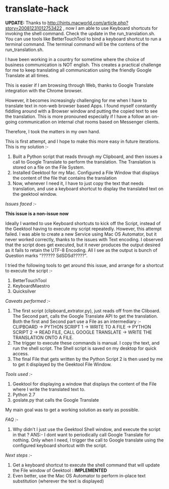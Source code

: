# translate-hack

**UPDATE:** Thanks to http://hints.macworld.com/article.php?story=20081231012753422 , now I am able to use Keyboard shortcuts for invoking the shell command. Check the update in the run_translation.sh. You can use tools like BetterTouchTool to bind a keyboard shortcut to run a terminal command. The terminal command will be the contens of the run_translation.sh. 

I have been working in a country for sometime where the choice of business communication is NOT english. This creates a practical challenge for me to keep translating all communication using the friendly Google Translate at all times.

This is easier if I am browsing through Web, thanks to Google Translate integration with the Chrome browser.

However, it becomes increasingly challenging for me when I have to translate text in non-web browser based Apps. I found myself constantly fiddling around with a Browser window and putting the copied text to see the translation. This is more pronouned especially if I have a follow an on-going communication on internal chat rooms based on Messenger clients.

Therefore, I took the matters in my own hand. 

This is first attempt, and I hope to make this more easy in future iterations. This is my solution :-

1. Built a Python script that reads through my Clipboard, and then issues a call to Google Translate to perform the translation. The Translation is stored on a file on the File System.
2. Installed Geektool for my Mac. Configured a File  Window that displays the content of the file that contains the translation
3. Now, whenever I need it, I have to just copy the text that needs translation, and use a keyboard shortcut to display the translated text on the geektool window.

*Issues faced :-*

**This issue is a non-issue now**

Ideally I wanted to use Keyboard shortcuts to kick off the Script, instead of the Geektool having to execute my script repeatedly. However, this attempt failed. I was able to create a new Service using Mac OS Automator, but it never worked correctly, thanks to the issues with Text encoding. I observed that the script does get executed, but it never produces the output desired as it fails to retain the UTF-8 Encoding. All I see as the output is bunch of Question marks "?????? SdSDSd?????". 

I tried the following tools to get around this issue, and arrange for a shortcut to execute the script :-

1. BetterTouchTool
2. KeyboardMaestro
3. Quicksilver


*Caveats performed :-*

1. The first script (clipboard_extrator.py), just reads off from the Cliboard. The Second part, calls the Google Translate API to get the translation. Both the first and Second part use a File as an intermediary :- CLIPBOARD -> PYTHON SCRIPT 1 -> WRITE TO A FILE -> PYTHON SCRIPT 2 -> READ FILE, CALL GOOGLE TRANSLATE -> WRITE THE TRANSLATION ONTO A FILE. 
2. The trigger to execute these commands is manual. I copy the text, and run the shell script. The Shell script is saved on my desktop for quick access.
2. The final File that gets written by the Python Script 2 is then used by me to get it displayed by the Geektool File Window. 


*Tools used :-*

1. Geektool for displaying a window that displays the content of the File where I write the translated text to. 
2. Python 2.7 
3. goslate.py that calls the Google Translate

My main goal was to get a working solution as early as possible.

*FAQ :-*

1. Why didn't I just use the Geektool Shell window, and execute the script in that ?
ANS:- I dont want to periodically call Google Translate for nothing. Only when I need, I trigger the call to Google translate using the configured keyboard shortcut with the script. 




*Next steps :-*

1. Get a keyboard shortcut to execute the shell command that will update the File window of Geektool : **IMPLEMENTED**
2. Even better, use the Mac OS Automator to perform in-place text substitution (wherever the text is displayed)
